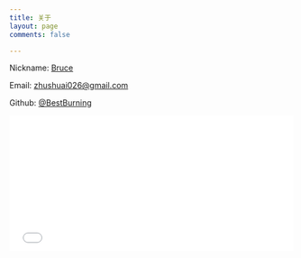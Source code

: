 ```yaml
---
title: 关于
layout: page
comments: false

---
```

<div class="post-content">
    <p><i class="fa fa-user"></i> Nickname: <a rel="nofollow" href="http://www.di1shuai.com" >Bruce</a></p>
    <p><i class="fa fa-envelope"></i> Email: <a rel="nofollow" href="mailto:zhushuai026@gmail.com" target="_blank">zhushuai026@gmail.com</a></p>
    <p><i class="fa fa-github"></i> Github: <a rel="nofollow" href="https://github.com/BestBurning" target="_blank" >@BestBurning</a></p>
</div>
<iframe src='/donate/?AliPayQR=/img/AliPayQR.png&WeChatQR=/img/WeChat.png&GitHub=https://github.com/BestBurning&BTCQR=&BTCKEY=&PayPal='
        , style='overflow-x:hidden; overflow-y:hidden; border:0xp none #fff; min-height:240px; width:100%;' ,
        frameborder='0' , scrolling='no'></iframe>

